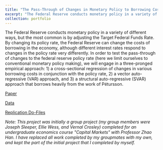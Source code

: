 ```yaml
---
title: "The Pass-Through of Changes in Monetary Policy to Borrowing Costs"
excerpt: "The Federal Reserve conducts monetary policy in a variety of different ways, but the most common is by adjusting the Target Federal Funds Rate. By changing its policy rate, the Federal Reserve can change the costs of borrowing in the economy, although different interest rates respond to changes in the policy rate very differently. In order to test the pass-through of changes to the federal reserve policy rate (here we limit ourselves to conventional monetary policy making), we will engage in a three-pronged empirical approach: 1) a cross-sectional regression of changes in various borrowing costs in conjunction with the policy rate, 2) a vector auto-regressive (VAR) approach, and 3) a structural auto-regressive (SVAR) approach that borrows heavily from the work of Pétursson."
collection: portfolio
---
```

The Federal Reserve conducts monetary policy in a variety of different ways, but the most common is by adjusting the Target Federal Funds Rate. By changing its policy rate, the Federal Reserve can change the costs of borrowing in the economy, although different interest rates respond to changes in the policy rate very differently. In order to test the pass-through of changes to the federal reserve policy rate (here we limit ourselves to conventional monetary policy making), we will engage in a three-pronged empirical approach: 1) a cross-sectional regression of changes in various borrowing costs in conjunction with the policy rate, 2) a vector auto-regressive (VAR) approach, and 3) a structural auto-regressive (SVAR) approach that borrows heavily from the work of Pétursson.

[Paper](https://github.com/dkposthumus/danielposthumus.github.io/blob/fc5d8e82f482d90c58ad88b4a200311cd8474b90/_portfolio/pass-through_2024/pass-through_2024.pdf)

[Data](https://github.com/dkposthumus/danielposthumus.github.io/tree/fc5d8e82f482d90c58ad88b4a200311cd8474b90/_portfolio/pass-through_2024/data)

[Replication Do-Files](https://github.com/dkposthumus/danielposthumus.github.io/tree/fc5d8e82f482d90c58ad88b4a200311cd8474b90/_portfolio/pass-through_2024/code)

*Note: This project was initially a group project (my group members were Joseph Sleeper, Ellie Wess, and Vernal Crosley) completed for an undergraduate economics course "Capital Markets" with Professor Zhao Han. I have replaced all work completed by my groupmates with my own, and kept the part of the initial project that I completed by myself.*